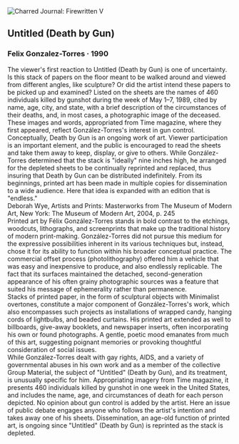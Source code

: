 <div class="artwork-of-the-day">
  <div class="container">
    <div class="img-wrapper">
      <img
        src="https://uploads0.wikiart.org/images/felix-gonzalez-torres/untitled-death-by-gun-1990.jpg"
        alt="Charred Journal: Firewritten V" />
    </div>
    <div class="artwork-detail">
      <div class="artwork-origin"> 
        <h2 class="artwork-name">Untitled (Death by Gun)</h2>
        <h3 class="artist">
          Felix Gonzalez-Torres
                    ·  1990
        </h3>
      </div>
      <p class="description">
        <span class="artwork-description-text ng-binding" ng-bind-html="viewModel.ArtworkOfTheDay.Description | unsafe">The viewer's first reaction to Untitled (Death by Gun) is one of uncertainty. Is this stack of papers on the floor meant to be walked around and viewed from different angles, like sculpture? Or did the artist intend these papers to be picked up and examined? Listed on the sheets are the names of 460 individuals killed by gunshot during the week of May 1–7, 1989, cited by name, age, city, and state, with a brief description of the circumstances of their deaths, and, in most cases, a photographic image of the deceased. These images and words, appropriated from Time magazine, where they first appeared, reflect González-Torres's interest in gun control.
<br>Conceptually, Death by Gun is an ongoing work of art. Viewer participation is an important element, and the public is encouraged to read the sheets and take them away to keep, display, or give to others. While González-Torres determined that the stack is "ideally" nine inches high, he arranged for the depleted sheets to be continually reprinted and replaced, thus insuring that Death by Gun can be distributed indefinitely. From its beginnings, printed art has been made in multiple copies for dissemination to a wide audience. Here that idea is expanded with an edition that is "endless."
<br>Deborah Wye, Artists and Prints: Masterworks from The Museum of Modern Art, New York: The Museum of Modern Art, 2004, p. 245
<br>Printed art by Félix González-Torres stands in bold contrast to the etchings, woodcuts, lithographs, and screenprints that make up the traditional history of modern print-making. González-Torres did not pursue this medium for the expressive possibilities inherent in its various techniques but, instead, chose it for its ability to function within his broader conceptual practice. The commercial offset process (photolithography) offered him a vehicle that was easy and inexpensive to produce, and also endlessly replicable. The fact that its surfaces maintained the detached, second-generation appearance of his often grainy photographic sources was a feature that suited his message of ephemerality rather than permanence.
<br>Stacks of printed paper, in the form of sculptural objects with Minimalist overtones, constitute a major component of González-Torres's work, which also encompasses such projects as installations of wrapped candy, hanging cords of lightbulbs, and beaded curtains. His printed art extended as well to billboards, give-away booklets, and newspaper inserts, often incorporating his own or found photographs. A gentle, poetic mood emanates from much of this art, suggesting poignant memories or provoking thoughtful consideration of social issues.
<br>While González-Torres dealt with gay rights, AIDS, and a variety of governmental abuses in his own work and as a member of the collective Group Material, the subject of "Untitled" (Death by Gun), and its treatment, is unusually specific for him. Appropriating imagery from Time magazine, it presents 460 individuals killed by gunshot in one week in the United States, and includes the name, age, and circumstances of death for each person depicted. No opinion about gun control is added by the artist. Here an issue of public debate engages anyone who follows the artist's intention and takes away one of his sheets. Dissemination, an age-old function of printed art, is ongoing since "Untitled" (Death by Gun) is reprinted as the stack is depleted.</span>
                        <div class="text-shadow-container" ng-show="showShadow" style=""></div>
      </p>
    </div>
  </div>

</div>
